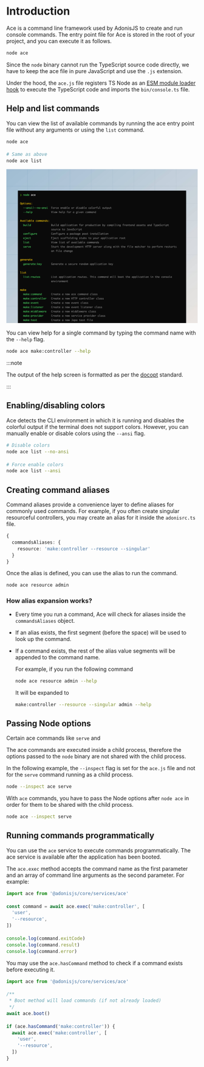 # Introduction

Ace is a command line framework used by AdonisJS to create and run console commands. The entry point file for Ace is stored in the root of your project, and you can execute it as follows.

```sh
node ace
```

Since the `node` binary cannot run the TypeScript source code directly, we have to keep the ace file in pure JavaScript and use the `.js` extension.

Under the hood, the `ace.js` file registers TS Node as an [ESM module loader hook](https://nodejs.org/api/module.html#customization-hooks) to execute the TypeScript code and imports the `bin/console.ts` file.

## Help and list commands

You can view the list of available commands by running the ace entry point file without any arguments or using the `list` command.

```sh
node ace

# Same as above
node ace list
```

![](./ace_help_screen.jpeg)

You can view help for a single command by typing the command name with the `--help` flag.

```sh
node ace make:controller --help
```

:::note

The output of the help screen is formatted as per the [docopt](http://docopt.org/) standard.

:::


## Enabling/disabling colors

Ace detects the CLI environment in which it is running and disables the colorful output if the terminal does not support colors. However, you can manually enable or disable colors using the `--ansi` flag.

```sh
# Disable colors
node ace list --no-ansi

# Force enable colors
node ace list --ansi
```

## Creating command aliases

Command aliases provide a convenience layer to define aliases for commonly used commands. For example, if you often create singular resourceful controllers, you may create an alias for it inside the `adonisrc.ts` file.

```ts
{
  commandsAliases: {
    resource: 'make:controller --resource --singular'
  }
}
```

Once the alias is defined, you can use the alias to run the command.

```sh
node ace resource admin
```

### How alias expansion works?

- Every time you run a command, Ace will check for aliases inside the `commandsAliases` object. 
- If an alias exists, the first segment (before the space) will be used to look up the command.
- If a command exists, the rest of the alias value segments will be appended to the command name.

    For example, if you run the following command

    ```sh
    node ace resource admin --help
    ```
    
    It will be expanded to
    
    ```sh
    make:controller --resource --singular admin --help
    ```

## Passing Node options
Certain ace commands like `serve` and 

The ace commands are executed inside a child process, therefore the options passed to the `node` binary are not shared with the child process. 

In the following example, the `--inspect` flag is set for the `ace.js` file and not for the `serve` command running as a child process.

```sh
node --inspect ace serve
```

With `ace` commands, you have to pass the Node options after `node ace` in order for them to be shared with the child process.

```sh
node ace --inspect serve
```

## Running commands programmatically

You can use the `ace` service to execute commands programmatically. The ace service is available after the application has been booted.

The `ace.exec` method accepts the command name as the first parameter and an array of command line arguments as the second parameter. For example:

```ts
import ace from '@adonisjs/core/services/ace'

const command = await ace.exec('make:controller', [
  'user',
  '--resource',
])
    
console.log(command.exitCode)
console.log(command.result)
console.log(command.error)
```

You may use the `ace.hasCommand` method to check if a command exists before executing it.

```ts
import ace from '@adonisjs/core/services/ace'

/**
 * Boot method will load commands (if not already loaded)
 */
await ace.boot()

if (ace.hasCommand('make:controller')) {
  await ace.exec('make:controller', [
    'user',
    '--resource',
  ])
}
```
